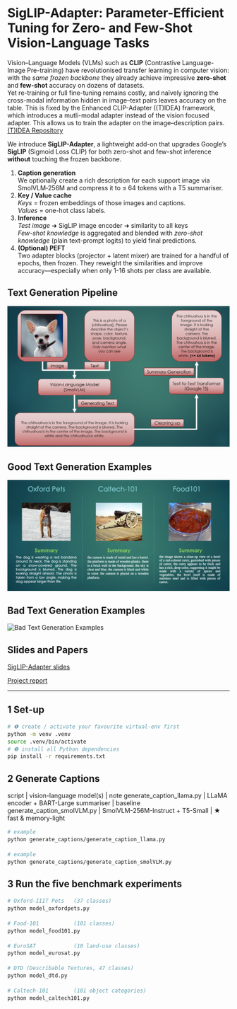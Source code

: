 # SigLIP-Adapter: Parameter-Efficient Tuning for Zero- and Few-Shot Vision-Language Tasks

Vision–Language Models (VLMs) such as **CLIP** (Contrastive Language-Image
Pre-training) have revolutionised transfer learning in computer vision:
with the *same frozen backbone* they already achieve impressive
**zero-shot** and **few-shot** accuracy on dozens of datasets.  
Yet re-training or full fine-tuning remains costly, and naïvely ignoring
the cross-modal information hidden in image–text pairs leaves accuracy
on the table. This is fixed by the Enhanced CLIP-Adapter ((T)IDEA) framework, which
introduces a mutli-modal adapter instead of the vision focused adapter. This allows
us to train the adapter on the image–description pairs. [(T)IDEA Repository](https://github.com/FourierAI/IDEA)

We introduce **SigLIP-Adapter**, a lightweight add-on that upgrades
Google’s **SigLIP** (Sigmoid Loss CLIP) for both zero-shot and few-shot
inference **without** touching the frozen backbone.

1. **Caption generation**  
   We optionally create a rich description for each support image via
   SmolVLM‐256M and compress it to ≤ 64 tokens with a T5 summariser.
2. **Key / Value cache**  
   *Keys* = frozen embeddings of those images and captions.  
   *Values* = one-hot class labels.
3. **Inference**  
   *Test image* ➜ SigLIP image encoder ➜ similarity to all keys  
   *Few-shot knowledge* is aggregated and blended with *zero-shot
   knowledge* (plain text-prompt logits) to yield final predictions.
4. **(Optional) PEFT**  
   Two adapter blocks (projector + latent mixer) are trained for a handful
   of epochs, then frozen. They reweight the similarities and improve
   accuracy—especially when only 1-16 shots per class are available.


## Text Generation Pipeline
![Good Text Generation Examples](/text_generation_examples/Text_Pipeline.png)


## Good Text Generation Examples

![Good Text Generation Examples](/text_generation_examples/Good_Text_Generation_Examples.png)

## Bad Text Generation Examples

![Bad Text Generation Examples](/text_generation_examples/Bad_Text_Generation_Examples.png)



## Slides and Papers

[SigLIP-Adapter slides](docs/SigLIP_Adapter_Presentation.pptx)

[Project report](docs/SigLIP_Adapter_Report.pdf)

---

## 1  Set-up

```bash
# ❶ create / activate your favourite virtual-env first
python -m venv .venv
source .venv/bin/activate        
# ❷ install all Python dependencies
pip install -r requirements.txt
```

## 2 Generate Captions

script | vision-language model(s) | note
generate_caption_llama.py | LLaMA encoder + BART-Large summariser | baseline
generate_caption_smolVLM.py | SmolVLM-256M-Instruct + T5-Small | ★ fast & memory-light

```bash
# example
python generate_captions/generate_caption_llama.py

# example
python generate_captions/generate_caption_smolVLM.py

```

## 3 Run the five benchmark experiments

```bash
# Oxford-IIIT Pets   (37 classes)
python model_oxfordpets.py

# Food-101           (101 classes)
python model_food101.py

# EuroSAT            (10 land-use classes)
python model_eurosat.py

# DTD (Describable Textures, 47 classes)
python model_dtd.py

# Caltech-101        (101 object categories)
python model_caltech101.py
```

